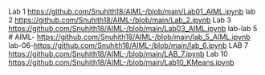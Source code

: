 Lab 1 https://github.com/Snuhith18/AIML-/blob/main/Lab01_AIML.ipynb
lab 2 https://github.com/Snuhith18/AIML-/blob/main/Lab_2.ipynb
Lab 3 https://github.com/Snuhith18/AIML-/blob/main/Lab03_AIML.ipynb
lab-lab 5 # AIML- https://github.com/Snuhith18/AIML-/blob/main/lab_5_AIML.ipynb
lab-06-https://github.com/Snuhith18/AIML-/blob/main/lab_6.ipynb
LAB 7 https://github.com/Snuhith18/AIML-/blob/main/LAB_7.ipynb
Lab 10 https://github.com/Snuhith18/AIML-/blob/main/Lab10_KMeans.ipynb
